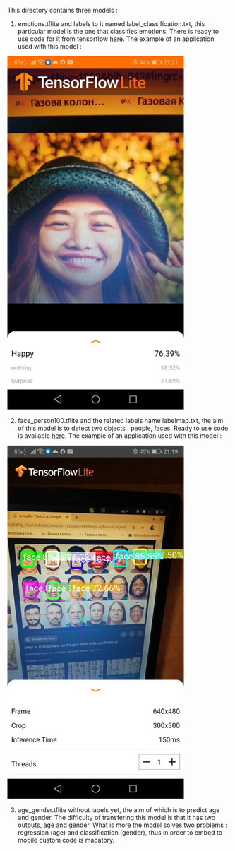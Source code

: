 This directory contains three models : 
1) emotions.tflite and labels to it named label_classification.txt, this particular model is the one that classifies emotions.
There is ready to use code for it from tensorflow <a href='https://www.tensorflow.org/lite/models/image_classification/overview'>here</a>. The example of an application used with this model :
<IMG src='emotions.jpg' height=800 width=400>

2) face_person100.tflite and the related labels name labelmap.txt, the aim of this model is to detect two objects : people, faces. Ready to use code is available <a href='https://www.tensorflow.org/lite/models/object_detection/overview'>here</a>. The example of an application used with this model :
<IMG src='detection.jpg'  height=800 width=400>

3) age_gender.tflite without labels yet, the aim of which is to predict age and gender. The difficulty of transfering this model is that it has two outputs, age and gender. 
What is more the model solves two problems : regression (age) and classification (gender), thus in order to embed to mobile custom code is madatory.

